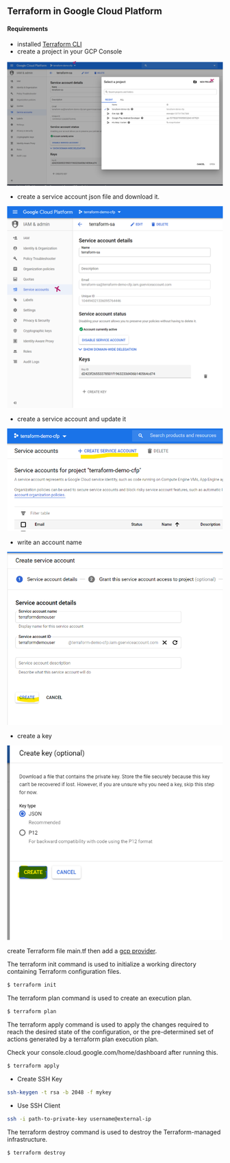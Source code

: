 ## Terraform in Google Cloud Platform

#### Requirements

- installed [Terraform CLI](https://www.terraform.io/downloads.html)
- create a project in your GCP Console

![screenshot](./screenshots/terraform-gcp1.png)

- create a service account json file and download it.

![screenshot](./screenshots/terraform-gcp2.png)

- create a service account and update it

![screenshot](./screenshots/terraform-gcp3.png)

- write an account name

![screenshot](./screenshots/terraform-gcp4.png)

- create a key

![screenshot](./screenshots/terraform-gcp5.png)

create Terraform file main.tf then add a [gcp provider](https://www.terraform.io/docs/providers/google/index.html).

The terraform init command is used to initialize a working directory containing Terraform configuration files.

```sh
$ terraform init
```

The terraform plan command is used to create an execution plan.

```sh
$ terraform plan
```

The terraform apply command is used to apply the changes required to reach the desired state of the configuration, or the pre-determined set of actions generated by a terraform plan execution plan.

Check your console.cloud.google.com/home/dashboard after running this.

```sh
$ terraform apply
```

 - Create SSH Key
```sh
ssh-keygen -t rsa -b 2048 -f mykey
```

 - Use SSH Client

```sh
ssh -i path-to-private-key username@external-ip
```

The terraform destroy command is used to destroy the Terraform-managed infrastructure.

```sh
$ terraform destroy
```
